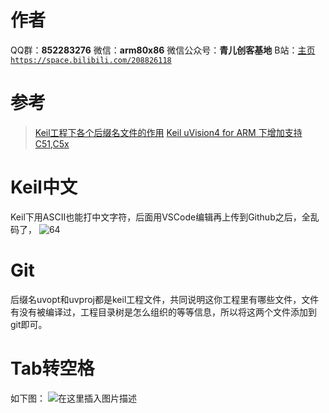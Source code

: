 ﻿# 作者
QQ群：**852283276**
微信：**arm80x86**
微信公众号：**青儿创客基地**
B站：[主页 `https://space.bilibili.com/208826118`](https://space.bilibili.com/208826118)

# 参考
> [Keil工程下各个后缀名文件的作用](https://blog.csdn.net/ningxuanyu5854/article/details/78438005)
> [Keil uVision4 for ARM 下增加支持C51,C5x](https://blog.csdn.net/skertone/article/details/7046447)

# Keil中文
Keil下用ASCII也能打中文字符，后面用VSCode编辑再上传到Github之后，全乱码了，
![64](https://img-blog.csdnimg.cn/20210423224716356.png?x-oss-process=image/watermark,type_ZmFuZ3poZW5naGVpdGk,shadow_10,text_aHR0cHM6Ly9ibG9nLmNzZG4ubmV0L1podV9aaHVfMjAwOQ==,size_16,color_FFFFFF,t_70)

# Git
后缀名uvopt和uvproj都是keil工程文件，共同说明这你工程里有哪些文件，文件有没有被编译过，工程目录树是怎么组织的等等信息，所以将这两个文件添加到git即可。

# Tab转空格
如下图：
![在这里插入图片描述](https://img-blog.csdnimg.cn/20181204212856927.PNG?x-oss-process=image/watermark,type_ZmFuZ3poZW5naGVpdGk,shadow_10,text_aHR0cHM6Ly9ibG9nLmNzZG4ubmV0L1podV9aaHVfMjAwOQ==,size_16,color_FFFFFF,t_70)
